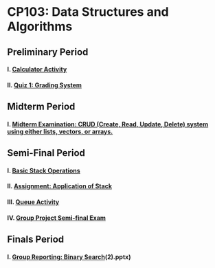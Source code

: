 # CP103: Data Structures and Algorithms
## Preliminary Period
#### I. [Calculator Activity](https://github.com/6bitLite/Data-Structures-and-Algorithms/blob/main/Dioknocalc.cpp)
#### II. [Quiz 1: Grading System](https://github.com/6bitLite/Data-Structures-and-Algorithms/blob/main/Diokno_Quiz1_Grading_System.cpp)
## Midterm Period
#### I. [Midterm Examination: CRUD (Create, Read, Update, Delete) system using either lists, vectors, or arrays.](https://github.com/6bitLite/Data-Structures-and-Algorithms/blob/main/PasswordExamCrudDiokno_2.cpp)
## Semi-Final Period
#### I. [Basic Stack Operations](https://github.com/6bitLite/Data-Structures-and-Algorithms/blob/main/Basic%20Stack%20Operations-Diokno.cpp)
#### II. [Assignment: Application of Stack](https://github.com/6bitLite/Data-Structures-and-Algorithms/blob/main/StackCalculator-Diokno.cpp)
#### III. [Queue Activity](https://github.com/6bitLite/Data-Structures-and-Algorithms/tree/main/Olivia%20Ticket%20Management%20system%20Diokno)
#### IV. [Group Project Semi-final Exam](https://github.com/6bitLite/Data-Structures-and-Algorithms/tree/main/FoodOrderingApp)
## Finals Period
#### I. [Group Reporting: Binary Search](https://github.com/6bitLite/Data-Structures-and-Algorithms/blob/main/Group-2_DSA)(2).pptx)
